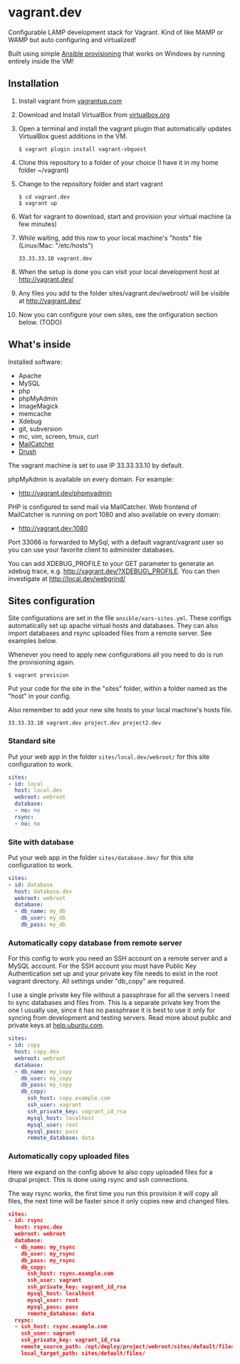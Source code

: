 # vagrant.dev

Configurable LAMP development stack for Vagrant. Kind of like MAMP or WAMP but auto configuring and virtualized!

Built using simple [Ansible provisioning](http://www.ansible.com/) that works on Windows by running entirely inside the VM!

## Installation

1. Install vagrant from [vagrantup.com](http://vagrantup.com/)
2. Download and Install VirtualBox from [virtualbox.org](http://www.virtualbox.org/)
3. Open a terminal and install the vagrant plugin that automatically updates VirtualBox guest additions in the VM.

    ```
    $ vagrant plugin install vagrant-vbguest
    ```

4. Clone this repository to a folder of your choice (I have it in my home folder ~/vagrant)
5. Change to the repository folder and start vagrant
     
    ```
    $ cd vagrant.dev
    $ vagrant up
    ```

6. Wait for vagrant to download, start and provision your virtual machine (a few minutes)
7. While waiting, add this row to your local machine's "hosts" file (Linux/Mac: "/etc/hosts")

    ```
    33.33.33.10 vagrant.dev
    ```

8. When the setup is done you can visit your local development host at http://vagrant.dev/
9. Any files you add to the folder sites/vagrant.dev/webroot/ will be visible at http://vagrant.dev/
10. Now you can configure your own sites, see the onfiguration section below. (TODO)

## What's inside

Installed software:

* Apache
* MySQL
* php
* phpMyAdmin
* ImageMagick
* memcache
* Xdebug
* git, subversion
* mc, vim, screen, tmux, curl
* [MailCatcher](http://mailcatcher.me/)
* [Drush](http://drupal.org/project/drush)

The vagrant machine is set to use IP 33.33.33.10 by default.

phpMyAdmin is available on every domain. For example:

* http://vagrant.dev/phpmyadmin

PHP is configured to send mail via MailCatcher. Web frontend of MailCatcher is running on port 1080 and also available on every domain:

* http://vagrant.dev:1080

Port 33066 is forwarded to MySql, with a default vagrant/vagrant user so you can use your favorite client to administer databases.

You can add XDEBUG\_PROFILE to your GET parameter to generate an xdebug trace, e.g. http://vagrant.dev/?XDEBUG\_PROFILE. You can then investigate at http://local.dev/webgrind/

## Sites configuration

Site configurations are set in the file ```ansible/vars-sites.yml```. These configs automatically set up apache virtual hosts and databases. They can also import databases and rsync uploaded files from a remote server. See examples below.

Whenever you need to apply new configurations all you need to do is run the provisioning again.

    $ vagrant provision

Put your code for the site in the "sites" folder, within a folder named as the "host" in your config.

Also remember to add your new site hosts to your local machine's hosts file.

    33.33.33.10 vagrant.dev project.dev project2.dev


### Standard site

Put your web app in the folder ```sites/local.dev/webroot/``` for this site configuration to work.

```yaml
sites:
- id: local
  host: local.dev
  webroot: webroot
  database:
  - no: no
  rsync:
  - no: no
```

### Site with database

Put your web app in the folder ```sites/database.dev/``` for this site configuration to work.

```yaml
sites:
- id: database
  host: database.dev
  webroot: webroot
  database:
  - db_name: my_db
    db_user: my_db
    db_pass: my_db
```

### Automatically copy database from remote server

For this config to work you need an SSH account on a remote server and a MySQL account. For the SSH account you must have Public Key Authentication set up and your private key file needs to exist in the root vagrant directory. All settings under "db_copy" are required.

I use a single private key file without a passphrase for all the servers I need to sync databases and files from. This is a separate private key from the one I usually use, since it has no passphrase it is best to use it only for syncing from development and testing servers. Read more about public and private keys at [help.ubuntu.com](https://help.ubuntu.com/community/SSH/OpenSSH/Keys).

```yaml
sites:
- id: copy
  host: copy.dev
  webroot: webroot
  database:
  - db_name: my_copy
    db_user: my_copy
    db_pass: my_copy
    db_copy:
      ssh_host: copy.example.com
      ssh_user: vagrant
      ssh_private_key: vagrant_id_rsa
      mysql_host: localhost
      mysql_user: root
      mysql_pass: pass
      remote_database: data
```

### Automatically copy uploaded files

Here we expand on the config above to also copy uploaded files for a drupal project. This is done using rsync and ssh connections.

The way rsync works, the first time you run this provision it will copy all files, the next time will be faster since it only copies new and changed files.

```json
sites:
- id: rsync
  host: rsync.dev
  webroot: webroot
  database:
  - db_name: my_rsync
    db_user: my_rsync
    db_pass: my_rsync
    db_copy:
      ssh_host: rsync.example.com
      ssh_user: vagrant
      ssh_private_key: vagrant_id_rsa
      mysql_host: localhost
      mysql_user: root
      mysql_pass: pass
      remote_database: data
  rsync:
  - ssh_host: rsync.example.com
    ssh_user: vagrant
    ssh_private_key: vagrant_id_rsa
    remote_source_path: /opt/deploy/project/webroot/sites/default/files/
    local_target_path: sites/default/files/
```
